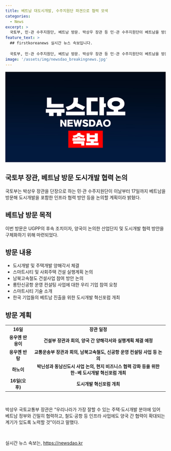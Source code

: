 ```yaml
---
title: 베트남 대도시개발, 수주지원단 파견으로 협력 모색
categories:
  - News
excerpt: >
  국토부, 민·관 수주지원단, 베트남 방문. 박상우 장관 등 민·관 수주지원단이 베트남을 방문하여 인프라 협력 방안 등을 논의할 예정. 도시개발 협력 프로그램의 후속조치로, 지난해 베트남 총리와 논의한 산업단지 및 도시개발 협력 방안 구체화 목표. 주요 인사와의 회담을 통해 도시개발 사업, 교통 인프라 협력 등 논의할 예정. 도시 및 주택개발 양해각서(MOU) 체결 및 스마트시티, 사회주택 건설 실행계획 마련 예정.한국의 우수한 스마트시티 기술 소개 및 UGPP를 통해 발굴된 동남신도시 사업에 참여하는 등 협력 모델 함께 마련 예정. 한-베 도시개발 혁신포럼에서 현지 비즈니스 협력 강화를 위한 미팅 등 예정.
feature_text: >
  ## firstkoreanews 실시간 뉴스 속보입니다.

  국토부, 민·관 수주지원단, 베트남 방문. 박상우 장관 등 민·관 수주지원단이 베트남을 방문하여 인프라 협력 방안 등을 논의할 예정. 도시개발 협력 프로그램의 후속조치로, 지난해 베트남 총리와 논의한 산업단지 및 도시개발 협력 방안 구체화 목표. 주요 인사와의 회담을 통해 도시개발 사업, 교통 인프라 협력 등 논의할 예정. 도시 및 주택개발 양해각서(MOU) 체결 및 스마트시티, 사회주택 건설 실행계획 마련 예정.한국의 우수한 스마트시티 기술 소개 및 UGPP를 통해 발굴된 동남신도시 사업에 참여하는 등 협력 모델 함께 마련 예정. 한-베 도시개발 혁신포럼에서 현지 비즈니스 협력 강화를 위한 미팅 등 예정.
image: '/assets/img/newsdao_breakingnews.jpg'
---
```


<p><img src="/assets/img/newsdao_breakingnews.jpg" alt="firstkoreanews 속보" /></p>

<h2 data-ke-size="size26">국토부 장관, 베트남 방문 도시개발 협력 논의</h2>

<p data-ke-size="size16">국토부는 박상우 장관을 단장으로 하는 민·관 수주지원단이 이날부터 17일까지 베트남을 방문해 도시개발을 포함한 인프라 협력 방안 등을 논의할 계획이라 밝혔다.</p>

<h2 data-ke-size="size24">베트남 방문 목적</h2>

<p data-ke-size="size16">이번 방문은 UGPP의 후속 조치이자, 양국이 논의한 산업단지 및 도시개발 협력 방안을 구체화하기 위해 마련되었다.</p>

<h2 data-ke-size="size24">방문 내용</h2>

<ul>
    <li>도시개발 및 주택개발 양해각서 체결</li>
    <li>스마트시티 및 사회주택 건설 실행계획 논의</li>
    <li>남북고속철도 건설사업 참여 방안 논의</li>
    <li>롱탄신공항 운영 컨설팅 사업에 대한 우리 기업 참여 요청</li>
    <li>스마트시티 기술 소개</li>
    <li>한국 기업들의 베트남 진출을 위한 도시개발 혁신포럼 개최</li>
</ul>

<h2 data-ke-size="size24">방문 계획</h2>

<table>
    <tr>
        <td style="text-align: center; height: 17px;"><b>16일</b></td>
        <td style="text-align: center; height: 17px;"><b>장관 일정</b></td>
    </tr>
    <tr>
        <td style="text-align: center; height: 17px;"><b>응우옌 딴 응이</b></td>
        <td style="text-align: center; height: 17px;"><b>건설부 장관과 회의, 양국 간 양해각서와 실행계획 체결 예정</b></td>
    </tr>
    <tr>
        <td style="text-align: center; height: 17px;"><b>응우옌 반 탕</b></td>
        <td style="text-align: center; height: 17px;"><b>교통운송부 장관과 회의, 남북고속철도, 신공항 운영 컨설팅 사업 등 논의</b></td>
    </tr>
    <tr>
        <td style="text-align: center; height: 17px;"><b>하노이</b></td>
        <td style="text-align: center; height: 17px;"><b>박닌성과 동남신도시 사업 논의, 현지 비즈니스 협력 강화 등을 위한 한-베 도시개발 혁신포럼 개최</b></td>
    </tr>
    <tr>
        <td style="text-align: center; height: 17px;"><b>16일(오후)</b></td>
        <td style="text-align: center; height: 17px;"><b>도시개발 혁신포럼 개최</b></td>
    </tr>
</table>

<p data-ke-size="size16">&nbsp;</p>

<p data-ke-size="size16">박상우 국토교통부 장관은 “우리나라가 가장 잘할 수 있는 주택·도시개발 분야에 있어 베트남 정부와 긴밀히 협력하고, 철도·공항 등 인프라 사업에도 양국 간 협력이 확대되는 계기가 있도록 노력할 것”이라고 말했다.</p>

<p data-ke-size="size16">&nbsp;</p>
실시간 뉴스 속보는, <a href="https://newsdao.kr" rel="dofollow">https://newsdao.kr</a>


